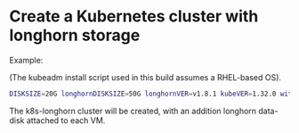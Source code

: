 # Create a Kubernetes cluster with longhorn storage

Example:

(The kubeadm install script used in this build assumes a RHEL-based OS).

```bash
DISKSIZE=20G longhornDISKSIZE=50G longhornVER=v1.8.1 kubeVER=1.32.0 withCNI=cilium CLUSTERNAME=lh IMAGENAME=rocky9 nVMS=3 bash deploy.sh
```

The k8s-longhorn cluster will be created, with an addition longhorn data-disk attached to each VM.





